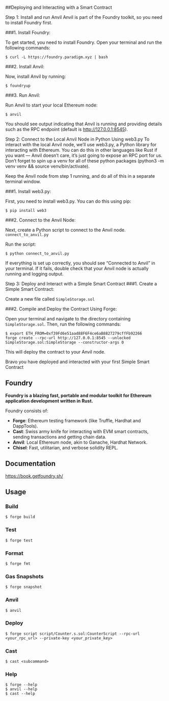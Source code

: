 ##Deploying and Interacting with a Smart Contract




Step 1: Install and run Anvil
Anvil is part of the Foundry toolkit, so you need to install Foundry first.

###1. Install Foundry:

To get started, you need to install Foundry. Open your terminal and run the following commands:

```shell
$ curl -L https://foundry.paradigm.xyz | bash
```



###2. Install Anvil:

Now, install Anvil by running:

```shell
$ foundryup
```


###3. Run Anvil:

Run Anvil to start your local Ethereum node:

```shell
$ anvil
```

You should see output indicating that Anvil is running and providing details such as the RPC endpoint (default is http://127.0.0.1:8545).

Step 2: Connect to the Local Anvil Node in Python Using web3.py
To interact with the local Anvil node, we’ll use web3.py, a Python library for interacting with Ethereum. You can do this in other languages like Rust if you want — Anvil doesn’t care, it’s just going to expose an RPC port for us. Don’t forget to spin up a venv for all of these python packages (python3 -m venv venv && source venv/bin/activate).

Keep the Anvil node from step 1 running, and do all of this in a separate terminal window.

###1. Install web3.py:

First, you need to install web3.py. You can do this using pip:

```shell
$ pip install web3
```

###2. Connect to the Anvil Node:

Next, create a Python script to connect to the Anvil node. `connect_to_anvil.py`

Run the script:

```shell
$ python connect_to_anvil.py
```

If everything is set up correctly, you should see “Connected to Anvil” in your terminal. If it fails, double check that your Anvil node is actually running and logging output.

Step 3: Deploy and Interact with a Simple Smart Contract
###1. Create a Simple Smart Contract:

Create a new file called `SimpleStorage.sol` 


###2. Compile and Deploy the Contract Using Forge:

Open your terminal and navigate to the directory containing `SimpleStorage.sol`. Then, run the following commands:

```shell
$ export ETH_FROM=0xf39Fd6e51aad88F6F4ce6aB8827279cffFb92266
forge create --rpc-url http://127.0.0.1:8545 --unlocked SimpleStorage.sol:SimpleStorage --constructor-args 0
```



This will deploy the contract to your Anvil node. 

Bravo you have deployed and interacted with your first Simple Smart Contract



## Foundry

**Foundry is a blazing fast, portable and modular toolkit for Ethereum application development written in Rust.**

Foundry consists of:

-   **Forge**: Ethereum testing framework (like Truffle, Hardhat and DappTools).
-   **Cast**: Swiss army knife for interacting with EVM smart contracts, sending transactions and getting chain data.
-   **Anvil**: Local Ethereum node, akin to Ganache, Hardhat Network.
-   **Chisel**: Fast, utilitarian, and verbose solidity REPL.

## Documentation

https://book.getfoundry.sh/

## Usage

### Build

```shell
$ forge build
```

### Test

```shell
$ forge test
```

### Format

```shell
$ forge fmt
```

### Gas Snapshots

```shell
$ forge snapshot
```

### Anvil

```shell
$ anvil
```

### Deploy

```shell
$ forge script script/Counter.s.sol:CounterScript --rpc-url <your_rpc_url> --private-key <your_private_key>
```

### Cast

```shell
$ cast <subcommand>
```

### Help

```shell
$ forge --help
$ anvil --help
$ cast --help
```
